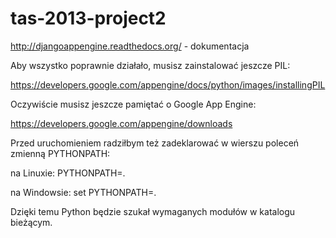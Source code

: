 tas-2013-project2
=================

http://djangoappengine.readthedocs.org/ - dokumentacja

Aby wszystko poprawnie działało, musisz zainstalować jeszcze PIL:

https://developers.google.com/appengine/docs/python/images/installingPIL

Oczywiście musisz jeszcze pamiętać o Google App Engine:

https://developers.google.com/appengine/downloads


Przed uruchomieniem radziłbym też zadeklarować w wierszu poleceń zmienną PYTHONPATH:

na Linuxie:
PYTHONPATH=.

na Windowsie:
set PYTHONPATH=.

Dzięki temu Python będzie szukał wymaganych modułów w katalogu bieżącym.
